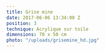 ```yaml
---
title: Grise mine
date: 2017-06-06 13:34:00 Z
position: 3
technique: Acrylique sur toile
dimensions: 70 x 50 cm
photo: "/uploads/grisemine_hd.jpg"
---
```


